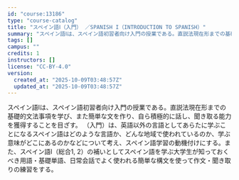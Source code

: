```yaml
---
id: "course:13186"
type: "course-catalog"
title: "スペイン語Ⅰ（入門） ／SPANISH I（INTRODUCTION TO SPANISH）"
summary: "スペイン語Ⅰは、スペイン語初習者向け入門の授業である。直説法現在形までの基礎的文法事項を学び、また簡単な文を作り、自ら積極的に話し、聞き取る能力を獲得することを目ざす。 （入門）は、英語以外の言語としてあらたに学ぶことになるスペイン語はどの…"
tags: []
campus: ""
credits: 1
instructors: []
license: "CC-BY-4.0"
version:
  created_at: "2025-10-09T03:48:57Z"
  updated_at: "2025-10-09T03:48:57Z"
---
```

スペイン語Ⅰは、スペイン語初習者向け入門の授業である。直説法現在形までの基礎的文法事項を学び、また簡単な文を作り、自ら積極的に話し、聞き取る能力を獲得することを目ざす。 （入門）は、英語以外の言語としてあらたに学ぶことになるスペイン語はどのような言語か、どんな地域で使われているのか、学ぶ意味がどこにあるのかなどについて考え、スペイン語学習の動機付けにする。また、スペイン語Ⅰ（総合1, 2）の補いとしてスペイン語を学ぶ大学生が知っておくべき用語・基礎単語、日常会話でよく使われる簡単な構文を使って作文・聞き取りの練習をする。
